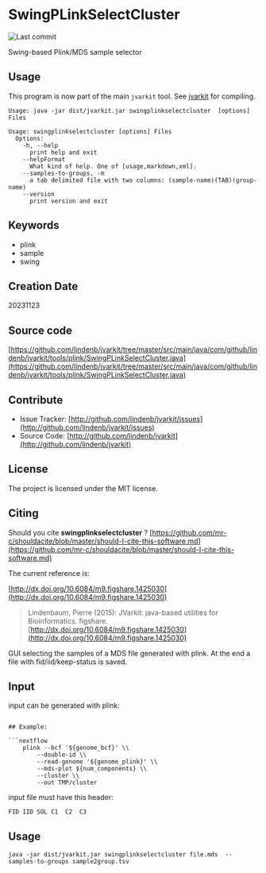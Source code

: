 # SwingPLinkSelectCluster

![Last commit](https://img.shields.io/github/last-commit/lindenb/jvarkit.png)

Swing-based Plink/MDS sample selector


## Usage


This program is now part of the main `jvarkit` tool. See [jvarkit](JvarkitCentral.md) for compiling.


```
Usage: java -jar dist/jvarkit.jar swingplinkselectcluster  [options] Files

Usage: swingplinkselectcluster [options] Files
  Options:
    -h, --help
      print help and exit
    --helpFormat
      What kind of help. One of [usage,markdown,xml].
    --samples-to-groups, -m
      a tab delimited file with two columns: (sample-name)(TAB)(group-name)
    --version
      print version and exit

```


## Keywords

 * plink
 * sample
 * swing



## Creation Date

20231123

## Source code 

[https://github.com/lindenb/jvarkit/tree/master/src/main/java/com/github/lindenb/jvarkit/tools/plink/SwingPLinkSelectCluster.java](https://github.com/lindenb/jvarkit/tree/master/src/main/java/com/github/lindenb/jvarkit/tools/plink/SwingPLinkSelectCluster.java)


## Contribute

- Issue Tracker: [http://github.com/lindenb/jvarkit/issues](http://github.com/lindenb/jvarkit/issues)
- Source Code: [http://github.com/lindenb/jvarkit](http://github.com/lindenb/jvarkit)

## License

The project is licensed under the MIT license.

## Citing

Should you cite **swingplinkselectcluster** ? [https://github.com/mr-c/shouldacite/blob/master/should-I-cite-this-software.md](https://github.com/mr-c/shouldacite/blob/master/should-I-cite-this-software.md)

The current reference is:

[http://dx.doi.org/10.6084/m9.figshare.1425030](http://dx.doi.org/10.6084/m9.figshare.1425030)

> Lindenbaum, Pierre (2015): JVarkit: java-based utilities for Bioinformatics. figshare.
> [http://dx.doi.org/10.6084/m9.figshare.1425030](http://dx.doi.org/10.6084/m9.figshare.1425030)


GUI selecting the samples of a MDS file generated with plink.
At the end a file with fid/iid/keep-status is saved.



## Input

input can be generated with plink:

```

## Example:

```nextflow
	plink --bcf '${genome_bcf}' \\
		--double-id \\
		--read-genome '${genome_plink}' \\
		--mds-plot ${num_components} \\
		--cluster \\
		--out TMP/cluster

```

input file must have this header:

```
FID	IID	SOL	C1	C2	C3
```

## Usage

```
java -jar dist/jvarkit.jar swingplinkselectcluster file.mds  --samples-to-groups sample2group.tsv
```


